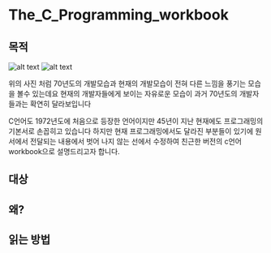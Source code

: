 # The_C_Programming_workbook
## 목적
![alt text](https://mediastream.cern.ch/MediaArchive/Photo/Public/1966/6607189/6607189/6607189-A5-at-72-dpi.jpg)
![alt text](https://ww2.kqed.org/news/wp-content/uploads/sites/10/2016/01/RocketSpace64-1440x960.jpg)

위의 사진 처럼 70년도의 개발모습과 현재의 개발모습이 전혀 다른 느낌을 풍기는 모습을 볼수 있는데요
현재의 개발자들에게 보이는 자유로운 모습이 과거 70년도의 개발자들과는 확연히 달라보입니다

C언어도 1972년도에 처음으로 등장한 언어이지만 45년이 지난 현재에도 프로그래밍의 기본서로 손꼽히고 있습니다
하지만 현재 프로그래밍에서도 달라진 부분들이 있기에 원서에서 전달되는 내용에서 벗어 나지 않는 선에서 수정하여 친근한 버전의 c언어 workbook으로 설명드리고자 합니다.

## 대상
## 왜?
## 읽는 방법
